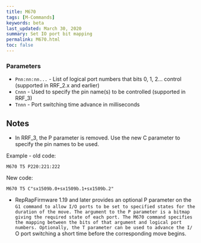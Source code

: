 ```yaml
---
title: M670
tags: [M-Commands] 
keywords: beta 
last_updated: March 30, 2020 
summary: Set IO port bit mapping 
permalink: M670.html
toc: false 
---
```



### Parameters

* `Pnn:nn:nn...` - List of logical port numbers that bits 0, 1, 2... control (supported in RRF_2.x and earlier)
* `Cnnn` - Used to specify the pin name(s) to be controlled (supported in RRF_3)
* `Tnnn` - Port switching time advance in milliseconds

## Notes

* In RRF_3, the P parameter is removed. Use the new C parameter to specify the pin names to be used.

Example - old code:

```
M670 T5 P220:221:222
```

New code:

```
M670 T5 C"sx1509b.0+sx1509b.1+sx1509b.2"
```

* RepRapFirmware 1.19 and later provides an optional P parameter on the ` G1 command to allow I/O ports to be set to specified states for the duration of the move. The argument to the P parameter is a bitmap giving the required state of each port. The M670 command specifies the mapping between the bits of that argument and logical port numbers. Optionally, the T parameter can be used to advance the I/ ` O port switching a short time before the corresponding move begins.

